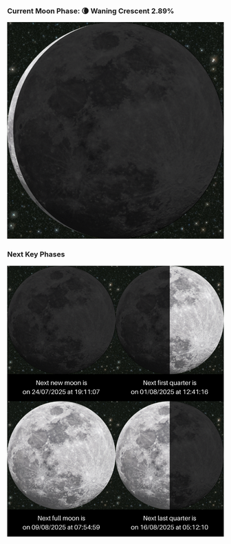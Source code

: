 ### Current Moon Phase: 🌘 Waning Crescent 2.89%
![Moon Phase](moonphase.png)
### Next Key Phases
![Gallery](gallery.png)